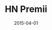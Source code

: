 ---
id: hn_premii
layout: spotlight
collection: spotlight
published: true

date: 2015-04-01
article:
  written_on: 2015-04-01
  updated_on: 2015-04-01

authors:
  - paulkinlan

tags: 
- reader
scores:
  pagespeed:
      speed: 70
      ux: 100
  webpagetest:
      value: 3565
      result: http://www.webpagetest.org/result/150401_3F_JSY/

title: "HN Premii"
link: http://hn.premii.com/
developer: Dharmesh Patel


introduction: "An amazing optimized reader for Hacker News."
pros: |
  A beautiful and highly optimized reading experience for Hacker News. Works well and looks great across mobile, tablet and desktop. It's fast and testing it on mobile you will see some silky smooth transitions. It has a really nice use of theme-color for integration into Android and it is installable as it uses the [Web App Manifest](/web/fundamentals/device-access/stickyness/web-app-manifest.html) and once installed it looks and feels like a native HN news reader app.
cons: |
  None.

interview:
  - question: Why the web?
    answer: |
      I prefer to use technology that I am most comfortable in. I created my first webpage long before I wrote "hello world" in c++. 

      Open web is the only platform that allows me to reach all kinds of users. I can easily develop and deploy new features and fixes for my app without depending on third party. It allows me to push new features and bug fixes anytime. 

      User can try my app without downloading, and can use same app on different platforms. As of today, my app works on latest HTML5 capable browsers including but not limited to Firefox OS, Windows Phone, blackberry, iOS and Android; and its available to download on different app stores. This app is also available on the Chrome web store. I am a sole developer and I work on this few hours per week. I don't think that any other technology would have allowed me to support different platform.
  - question: What worked really well during development?
    answer: |
      I was surprised how well all latest browsers support major HTML5 features. I started my webapp as a prototype to see what I can build using Open Web (HTML5, CSS, Javascript). I only tested my app on iOS Safari and Android browser during development, and it worked on Firefox and with little changes, I was able to support IE mobile. 

      Like everyone else, I thought 60FPS was not possible on mobile webapp, specially gestures. I was able to implement pull to refresh, and swipe to go back with little learning; and was able to make it work on all major browsers. With that knowledge, I was able to implement Flipboard webapp style story navigation in few hours. 
  - question: If you could have any API to improve your app, what would it be?
    answer: |
      Intent: Should be able to launch Android native share intent or iOS share from my webapp. This will allow user to choose the service of their choice instead of my app's limited options. 

      Persistent local storage: Like to see better support for localstorage. 5MB/2.5MB is not enough. Not only that, there is no way to figure out how much space is available. My app can manage storage properly if I knew how much space is left. 

      Native/standalone webapp: Better option to deploy/install my webapp on iOS, Android and WP as a standalone app. I use Cordova but its painful to update to the latest version. Chrome on Android is moving in right direction, but iOS and Windows Phone is not providing enough support for standalone app.

related:
-
    title: "Web App Manifest"
    href: fundamentals/device-access/stickyness/web-app-manifest.html
    section:
      id: stickyness
      title: "Add To Home Screen"
      href: fundamentals/device-access/stickyness/
---